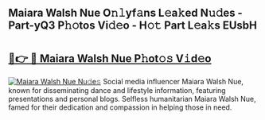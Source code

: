 ## Maiara Walsh Nue O𝚗𝚕yf𝚊ns L𝚎a𝚔ed N𝚞𝚍es - Part-yQ3 P𝚑𝚘tos Vi𝚍𝚎o - H𝚘𝚝 Part L𝚎a𝚔s EUsbH

# <h2><a href="http://kf71tj.oniu.top/?m=Maiara+Walsh+Nue">🔗👉 🔴 Maiara Walsh Nue P𝚑ot𝚘𝚜 V𝚒d𝚎o</a></h2>

[![Maiara Walsh Nue Nu𝚍e𝚜](https://i.imgur.com/0qMVB7G.gif)](http://kf71tj.oniu.top/?m=Maiara+Walsh+Nue)
Social media influencer Maiara Walsh Nue, known for disseminating dance and lifestyle information, featuring presentations and personal blogs. Selfless humanitarian Maiara Walsh Nue, famed for their dedication and compassion in helping those in need.  
